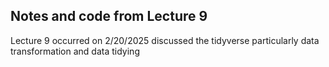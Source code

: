 ## Notes and code from Lecture 9
Lecture 9 occurred on 2/20/2025
discussed the tidyverse 
particularly data transformation and data tidying
